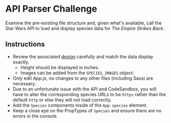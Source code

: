 # API Parser Challenge

Examine the pre-existing file structure and, given what's available, call the Star Wars API to load and display species data for _The Empire Strikes Back_.

## Instructions

- Review the associated [design](https://assets.livongo.com/image/upload/v1615306039/front-end-challenges/api-parser_uykt7z.png) carefully and match the data display exactly.
  - Height should be displayed in inches.
  - Images can be added from the `SPECIES_IMAGES` object.
- Only edit _App.js_, no changes to any other files (including Sass) are necessary.
- Due to an unfortunate issue with the API and CodeSandbox, you will have to alter the corresponding species URLs to be `https` rather than the default `http` or else they will not load correctly.
- Add the `Species` components inside of the `App-species` element.
- Keep a close eye on the PropTypes of `Species` and ensure there are no errors in the console.